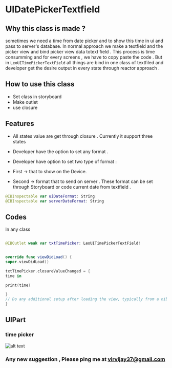 #  UIDatePickerTextfield

## Why this class is made ?
sometimes we need a time from date picker and to show this time in ui and pass to server's database.
In normal approach we make a textfield and the picker view and bind picker view data totext field  . This process is time consumming and for every screens , we have to copy paste the code . But in `LeoUITimePickerTextField` all things are bind in one class of textfiled and developer get the desire output in every state  through reactor approach .

## How to use this class
*   Set class in storyboard
*  Make outlet
*  use closure


## Features
-  All states value are get through closure . Currently it support three states

- Developer have the option to set any format .
- Developer have option to set two type of format :
- First -> that to show on the Device.
- Second -> format that to send on server .
These format can be set through Storyboard or code current date from textfield .

```swift
@IBInspectable var uiDateFormat: String
@IBInspectable var serverDateFormat: String
```

## Codes

In any class

``` swift

@IBOutlet weak var txtTimePicker: LeoUITimePickerTextField!


override func viewDidLoad() {
super.viewDidLoad()

txtTimePicker.closureValueChanged = {
time in

print(time)

}
// Do any additional setup after loading the view, typically from a nib.
}

```

## UIPart

###  time  picker

![alt text]( https://github.com/vijayvir/SwiftUtilities/blob/master/UITimePickerTextfield/UITimePickerTextfield/Screen%20Shot%202017-08-16%20at%204.52.31%20PM.png  "Single Title Text 1")




### Any new suggestion , Please ping me at virvijay37@gmail.com



